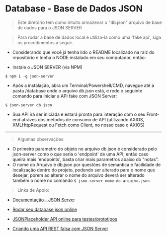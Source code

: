 # Database - Base de Dados JSON

> Este diretório tem como intuito armazenar o "db.json" arquivo de base de dados para o JSON SERVER

> Para rodar a base de dados local e utiliza-la como uma 'fake api', siga os procedimentos a seguir.

- Considerando que você já tenha lido o README localizado na raiz do repositório e tenha o NODE instalado em seu computador, então:

- Instale o JSON SERVER (via NPM)

```
$ npm i -g json-server
```

- Após a instalação, abra um Terminal/Powershell/CMD, navegue até a pasta /database onde o arquivo db.json está, e rode o seguinte comando para iniciar a API fake com JSON Server:

```
$ json-server db.json
```

- Sua API irá ser iniciada e estará pronta para interação com o seu Front-end atráves dos métodos de consumo de API (utilizando AXIOS, XMLHttpRequest ou Fetch como Client, no nosso caso o AXIOS)

--------------------------------------

> Algumas observações:

- O primeiro parametro do objeto no arquivo db.json é considerado pelo json-server como o que seria o 'endpoint' de uma API, então caso queira mais 'endpoints', basta criar mais parametros abaixo do "notas".
- O nome do Arquivo é db.json por questões de semantica e facilidade de localização dentro do projeto, podendo ser alterado para o nome que desejar, porem ao alterar o nome do arquivo deverá ser alterado também o nome no comando `$ json-server nome-do-arquivo.json`

> Links de Apoio:

- [Documentação - JSON Server](https://github.com/typicode/json-server)

- [Rodar seu database json online](https://my-json-server.typicode.com/)

- [JSONPlaceholder API online para testes/prototipos](http://jsonplaceholder.typicode.com/)

- [Criando uma API REST falsa com JSON Server](https://code.tutsplus.com/pt/tutorials/fake-rest-api-up-and-running-using-json-server--cms-27871)